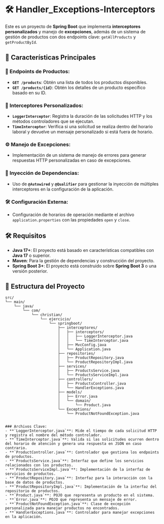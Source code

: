 # 🛠️ Handler_Exceptions-Interceptors

Este es un proyecto de **Spring Boot** que implementa **interceptores personalizados** y manejo de **excepciones**, además de un sistema de gestión de productos con dos endpoints clave: `getAllProducts` y `getProductById`.

## 🚀 Características Principales

### 📝 Endpoints de Productos:
- **`GET /products`**: Obtén una lista de todos los productos disponibles.
- **`GET /products/{id}`**: Obtén los detalles de un producto específico basado en su ID.

### 🔄 Interceptores Personalizados:
- **`LoggerInterceptor`**: Registra la duración de las solicitudes HTTP y los métodos controladores que se ejecutan.
- **`TimeInterceptor`**: Verifica si una solicitud se realiza dentro del horario laboral y devuelve un mensaje personalizado si está fuera de horario.

### ⚙️ Manejo de Excepciones:
- Implementación de un sistema de manejo de errores para generar respuestas HTTP personalizadas en caso de excepciones.

### 💉 Inyección de Dependencias:
- Uso de **`@Autowired`** y **`@Qualifier`** para gestionar la inyección de múltiples interceptores en la configuración de la aplicación.

### 🛠️ Configuración Externa:
- Configuración de horarios de operación mediante el archivo `application.properties` con las propiedades `open` y `close`.

## 🛠️ Requisitos

- **Java 17+**: El proyecto está basado en características compatibles con **Java 17** o superior.
- **Maven**: Para la gestión de dependencias y construcción del proyecto.
- **Spring Boot 3+**: El proyecto está construido sobre **Spring Boot 3** o una versión posterior.

## 📂 Estructura del Proyecto

```plaintext
src/
└── main/
    └── java/
        └── com/
            └── christian/
                └── ejercicio/
                    └── springboot/
                        ├── interceptores/
                        │   ├── interceptors/
                        │   │   ├── LoggerInterceptor.java
                        │   │   └── TimeInterceptor.java
                        │   ├── MvcConfig.java
                        │   └── Application.java
                        ├── repositories/
                        │   ├── ProductRepository.java
                        │   └── ProductRepositoryImpl.java
                        ├── services/
                        │   ├── ProductsService.java
                        │   └── ProductsServiceImpl.java
                        ├── controllers/
                        │   ├── ProductsController.java
                        │   └── HandlerExceptions.java
                        ├── models/
                        │   ├── Error.java
                        │   └── domain/
                        │       └── Product.java
                        └── Exceptions/
                            └── ProductNotFoundException.java


### Archivos Clave:
- **`LoggerInterceptor.java`**: Mide el tiempo de cada solicitud HTTP y registra el nombre del método controlador.
- **`TimeInterceptor.java`**: Valida si las solicitudes ocurren dentro del horario de atención y genera una respuesta en JSON en caso contrario.
- **`ProductController.java`**: Controlador que gestiona los endpoints de productos.
- **`ProductsService.java`**: Interfaz que define los servicios relacionados con los productos.
- **`ProductsServiceImpl.java`**: Implementación de la interfaz de servicios de productos.
- **`ProductRepository.java`**: Interfaz para la interacción con la base de datos de productos.
- **`ProductRepositoryImpl.java`**: Implementación de la interfaz del repositorio de productos.
- **`Product.java`**: POJO que representa un producto en el sistema.
- **`Error.java`**: POJO que representa un mensaje de error.
- **`ProductNotFoundException.java`**: Clase de excepción personalizada para manejar productos no encontrados.
- **`HandlerExceptions.java`**: Controlador para manejar excepciones en la aplicación.
